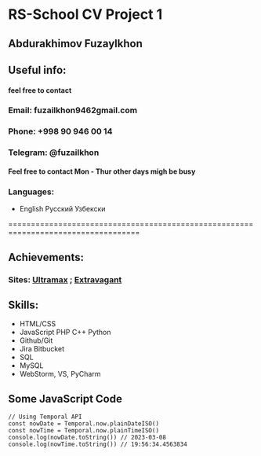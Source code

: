 # RS-School CV Project 1
## Abdurakhimov Fuzaylkhon
## Useful info:
#### feel free to contact
### __Email__: fuzailkhon9462gmail.com  
### __Phone__: +998 90 946 00 14
### __Telegram__: @fuzailkhon
#### Feel free to contact Mon - Thur other days migh be busy
### Languages:
* English Русский Узбекски

===================================================================================
## Achievements: 
### Sites: [Ultramax](https://ultramax-rb.uz) ; [Extravagant](https://extravagant.uz)
## Skills: 
* HTML/CSS
* JavaScript PHP C++ Python
* Github/Git
* Jira Bitbucket
* SQL
* MySQL
* WebStorm, VS, PyCharm

## Some JavaScript Code
```
// Using Temporal API
const nowDate = Temporal.now.plainDateISO()
const nowTime = Temporal.now.plainTimeISO()
console.log(nowDate.toString()) // 2023-03-08
console.log(nowTime.toString()) // 19:56:34.4563834
```